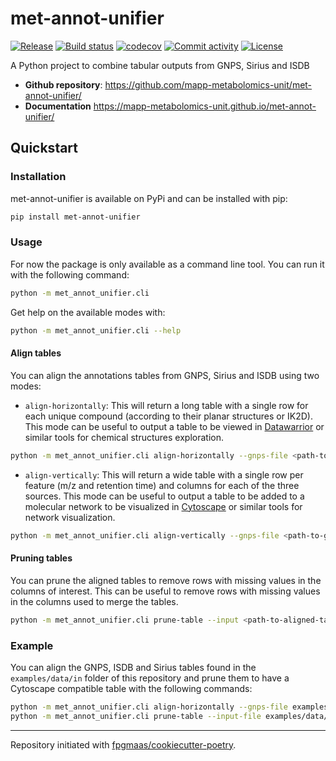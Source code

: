 # met-annot-unifier

[![Release](https://img.shields.io/github/v/release/mapp-metabolomics-unit/met-annot-unifier)](https://img.shields.io/github/v/release/mapp-metabolomics-unit/met-annot-unifier)
[![Build status](https://img.shields.io/github/actions/workflow/status/mapp-metabolomics-unit/met-annot-unifier/main.yml?branch=main)](https://github.com/mapp-metabolomics-unit/met-annot-unifier/actions/workflows/main.yml?query=branch%3Amain)
[![codecov](https://codecov.io/gh/mapp-metabolomics-unit/met-annot-unifier/branch/main/graph/badge.svg)](https://codecov.io/gh/mapp-metabolomics-unit/met-annot-unifier)
[![Commit activity](https://img.shields.io/github/commit-activity/m/mapp-metabolomics-unit/met-annot-unifier)](https://img.shields.io/github/commit-activity/m/mapp-metabolomics-unit/met-annot-unifier)
[![License](https://img.shields.io/github/license/mapp-metabolomics-unit/met-annot-unifier)](https://img.shields.io/github/license/mapp-metabolomics-unit/met-annot-unifier)

A Python project to combine tabular outputs from GNPS, Sirius and ISDB

- **Github repository**: <https://github.com/mapp-metabolomics-unit/met-annot-unifier/>
- **Documentation** <https://mapp-metabolomics-unit.github.io/met-annot-unifier/>

## Quickstart

### Installation

met-annot-unifier is available on PyPi and can be installed with pip:

```bash
pip install met-annot-unifier
```

### Usage

For now the package is only available as a command line tool. You can run it with the following command:

```bash
python -m met_annot_unifier.cli
```

Get help on the available modes with:

```bash
python -m met_annot_unifier.cli --help
```

#### Align tables

You can align the annotations tables from GNPS, Sirius and ISDB using two modes:

- `align-horizontally`: This will return a long table with a single row for each unique compound (according to their planar structures or IK2D). This mode can be useful to output a table to be viewed in [Datawarrior](https://openmolecules.org/datawarrior/) or similar tools for chemical structures exploration.

```bash
python -m met_annot_unifier.cli align-horizontally --gnps-file <path-to-gnps-table> --sirius-file <path-to-sirius-table> --isdb-file <path-to-isdb-table> --output <output-path>
```

- `align-vertically`: This will return a wide table with a single row per feature (m/z and retention time) and columns for each of the three sources. This mode can be useful to output a table to be added to a molecular network to be visualized in [Cytoscape](https://cytoscape.org/) or similar tools for network visualization.

```bash
python -m met_annot_unifier.cli align-vertically --gnps-file <path-to-gnps-table> --sirius-file <path-to-sirius-table> --isdb-file <path-to-isdb-table> --output <output-path>
```

#### Pruning tables

You can prune the aligned tables to remove rows with missing values in the columns of interest. This can be useful to remove rows with missing values in the columns used to merge the tables.

```bash
python -m met_annot_unifier.cli prune-table --input <path-to-aligned-table> --output <output-path>
```

### Example

You can align the GNPS, ISDB and Sirius tables found in the `examples/data/in` folder of this repository and prune them to have a Cytoscape compatible table with the following commands:

```bash
python -m met_annot_unifier.cli align-horizontally --gnps-file examples/data/in/gnps_output_example.tsv --sirius-file examples/data/in/sirius_output_example.tsv --isdb-file examples/data/in/isdb_output_example.tsv --output examples/data/out/aligned_table_horizontally.tsv
python -m met_annot_unifier.cli prune-table --input-file examples/data/out/aligned_table_horizontally.tsv --list-columns "minimal_cytoscape" -o examples/data/out/aligned_table_horizontally_pruned_cytoscape.tsv
```

---

Repository initiated with [fpgmaas/cookiecutter-poetry](https://github.com/fpgmaas/cookiecutter-poetry).
